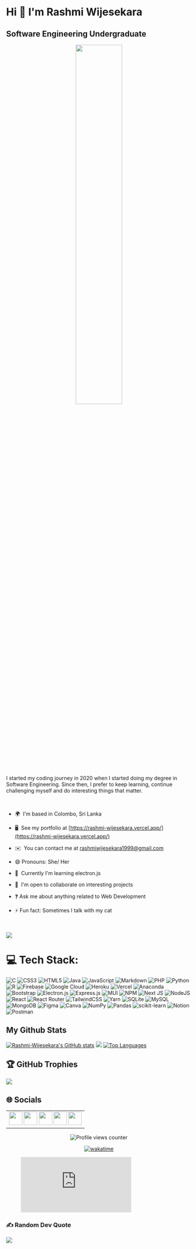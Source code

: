 Hi 👋 I'm Rashmi Wijesekara
==================================

Software Engineering Undergraduate
----------------------------------

<div align="center">
<img src="https://rishavanand.github.io/static/images/greetings.gif" align="center" width= "50%"/>
</div> 

<br/> 

I started my coding journey in 2020 when I started doing my degree in Software Engineering. Since then, I prefer to keep learning, continue challenging myself and do interesting things that matter.

<br/>  

*   🌍  I'm based in Colombo, Sri Lanka

*   🖥️  See my portfolio at [https://rashmi-wijesekara.vercel.app/](https://rashmi-wijesekara.vercel.app/)

*   ✉️  You can contact me at [rashmiwijesekara1999@gmail.com](mailto:rashmiwijesekara1999@gmail.com)

*   😄  Pronouns: She/ Her

*   🧠  Currently I'm learning electron.js

*   🤝  I'm open to collaborate on interesting projects

*   ❓   Ask me about anything related to Web Development

*   ⚡  Fun fact: Sometimes I talk with my cat

<br/>  

<a href="https://www.twitter.com/Rashmi_W_" target="_blank" rel="noreferrer"><img
                  src="https://img.shields.io/twitter/follow/Rashmi_W_?logo=twitter&style=for-the-badge&color=0891b2&labelColor=1c1917"/></a>
                  
<!--

## My Skill Set  
<table><tr><td valign="top" width="100%">

<div align="center">  
<img style="margin: 10px" src="https://profilinator.rishav.dev/skills-assets/git-scm-icon.svg" alt="Git" height="75" /> 
<img style="margin: 10px" src="https://profilinator.rishav.dev/skills-assets/html5-original-wordmark.svg" alt="HTML5" height="75" />  
<img style="margin: 10px" src="https://profilinator.rishav.dev/skills-assets/css3-original-wordmark.svg" alt="CSS3" height="75" /> 
<img style="margin: 10px" src="https://profilinator.rishav.dev/skills-assets/bootstrap-plain.svg" alt="Bootstrap" height="75" /> 
<img src="https://raw.githubusercontent.com/danielcranney/readme-generator/main/public/icons/skills/tailwindcss-colored.svg" height="75" alt="TailwindCSS" />
<img src="https://raw.githubusercontent.com/danielcranney/readme-generator/main/public/icons/skills/materialui-colored.svg" height="75" alt="Material UI" /> 
<img style="margin: 10px" src="https://profilinator.rishav.dev/skills-assets/c-original.svg" alt="C" height="75" />
<img style="margin: 10px" src="https://profilinator.rishav.dev/skills-assets/java-original-wordmark.svg" alt="Java" height="75" /> 
<img style="margin: 10px" src="https://profilinator.rishav.dev/skills-assets/python-original.svg" alt="Python" height="75" />  
<img style="margin: 10px" src="https://profilinator.rishav.dev/skills-assets/r.svg" alt="R" height="75" />  
<img style="margin: 10px" src="https://profilinator.rishav.dev/skills-assets/php-original.svg" alt="PHP" height="75" />  
<img style="margin: 10px" src="https://profilinator.rishav.dev/skills-assets/xampp.png" alt="XAMPP" height="75" />  
<img style="margin: 10px" src="https://profilinator.rishav.dev/skills-assets/javascript-original.svg" alt="JavaScript" height="75" />  
<img style="margin: 10px" src="https://profilinator.rishav.dev/skills-assets/mysql-original-wordmark.svg" alt="MySQL" height="75" />  
<img style="margin: 10px" src="https://profilinator.rishav.dev/skills-assets/android-original-wordmark.svg" alt="Android" height="75" />  
<img src="https://raw.githubusercontent.com/danielcranney/readme-generator/main/public/icons/skills/heroku-colored.svg" height="75" alt="Heroku" />
<img style="margin: 10px" src="https://profilinator.rishav.dev/skills-assets/figma-icon.svg" alt="Figma" height="75" />  
<img style="margin: 10px" src="https://profilinator.rishav.dev/skills-assets/linux-original.svg" alt="Linux" height="75" />  
<img style="margin: 10px" src="https://profilinator.rishav.dev/skills-assets/firebase.png" alt="Firebase" height="75" /> 
<img style="margin: 10px" src="https://profilinator.rishav.dev/skills-assets/mongodb-original-wordmark.svg" alt="MongoDB" height="75" />  
<img style="margin: 10px" src="https://profilinator.rishav.dev/skills-assets/nodejs-original-wordmark.svg" alt="Node.js" height="75" />  
<img style="margin: 10px" src="https://profilinator.rishav.dev/skills-assets/express-original-wordmark.svg" alt="Express.js" height="75" />  
<img style="margin: 10px" src="https://profilinator.rishav.dev/skills-assets/react-original-wordmark.svg" alt="React" height="75" />  
<img src="https://www.vectorlogo.zone/logos/getpostman/getpostman-icon.svg" alt="postman" height="75"/>
</div></td></tr></table>

-->

# 💻 Tech Stack:
![C](https://img.shields.io/badge/c-%2300599C.svg?style=for-the-badge&logo=c&logoColor=white) ![CSS3](https://img.shields.io/badge/css3-%231572B6.svg?style=for-the-badge&logo=css3&logoColor=white) ![HTML5](https://img.shields.io/badge/html5-%23E34F26.svg?style=for-the-badge&logo=html5&logoColor=white) ![Java](https://img.shields.io/badge/java-%23ED8B00.svg?style=for-the-badge&logo=java&logoColor=white) ![JavaScript](https://img.shields.io/badge/javascript-%23323330.svg?style=for-the-badge&logo=javascript&logoColor=%23F7DF1E) ![Markdown](https://img.shields.io/badge/markdown-%23000000.svg?style=for-the-badge&logo=markdown&logoColor=white) ![PHP](https://img.shields.io/badge/php-%23777BB4.svg?style=for-the-badge&logo=php&logoColor=white) ![Python](https://img.shields.io/badge/python-3670A0?style=for-the-badge&logo=python&logoColor=ffdd54) ![R](https://img.shields.io/badge/r-%23276DC3.svg?style=for-the-badge&logo=r&logoColor=white) ![Firebase](https://img.shields.io/badge/firebase-%23039BE5.svg?style=for-the-badge&logo=firebase) ![Google Cloud](https://img.shields.io/badge/Google%20Cloud-%234285F4.svg?style=for-the-badge&logo=google-cloud&logoColor=white) ![Heroku](https://img.shields.io/badge/heroku-%23430098.svg?style=for-the-badge&logo=heroku&logoColor=white) ![Vercel](https://img.shields.io/badge/vercel-%23000000.svg?style=for-the-badge&logo=vercel&logoColor=white) ![Anaconda](https://img.shields.io/badge/Anaconda-%2344A833.svg?style=for-the-badge&logo=anaconda&logoColor=white) ![Bootstrap](https://img.shields.io/badge/bootstrap-%23563D7C.svg?style=for-the-badge&logo=bootstrap&logoColor=white) ![Electron.js](https://img.shields.io/badge/Electron-191970?style=for-the-badge&logo=Electron&logoColor=white) ![Express.js](https://img.shields.io/badge/express.js-%23404d59.svg?style=for-the-badge&logo=express&logoColor=%2361DAFB) ![MUI](https://img.shields.io/badge/MUI-%230081CB.svg?style=for-the-badge&logo=material-ui&logoColor=white) ![NPM](https://img.shields.io/badge/NPM-%23000000.svg?style=for-the-badge&logo=npm&logoColor=white) ![Next JS](https://img.shields.io/badge/Next-black?style=for-the-badge&logo=next.js&logoColor=white) ![NodeJS](https://img.shields.io/badge/node.js-6DA55F?style=for-the-badge&logo=node.js&logoColor=white) ![React](https://img.shields.io/badge/react-%2320232a.svg?style=for-the-badge&logo=react&logoColor=%2361DAFB) ![React Router](https://img.shields.io/badge/React_Router-CA4245?style=for-the-badge&logo=react-router&logoColor=white) ![TailwindCSS](https://img.shields.io/badge/tailwindcss-%2338B2AC.svg?style=for-the-badge&logo=tailwind-css&logoColor=white) ![Yarn](https://img.shields.io/badge/yarn-%232C8EBB.svg?style=for-the-badge&logo=yarn&logoColor=white) ![SQLite](https://img.shields.io/badge/sqlite-%2307405e.svg?style=for-the-badge&logo=sqlite&logoColor=white) ![MySQL](https://img.shields.io/badge/mysql-%2300f.svg?style=for-the-badge&logo=mysql&logoColor=white) ![MongoDB](https://img.shields.io/badge/MongoDB-%234ea94b.svg?style=for-the-badge&logo=mongodb&logoColor=white) 	![Figma](https://img.shields.io/badge/figma-%23F24E1E.svg?style=for-the-badge&logo=figma&logoColor=white) ![Canva](https://img.shields.io/badge/Canva-%2300C4CC.svg?style=for-the-badge&logo=Canva&logoColor=white) ![NumPy](https://img.shields.io/badge/numpy-%23013243.svg?style=for-the-badge&logo=numpy&logoColor=white) ![Pandas](https://img.shields.io/badge/pandas-%23150458.svg?style=for-the-badge&logo=pandas&logoColor=white) ![scikit-learn](https://img.shields.io/badge/scikit--learn-%23F7931E.svg?style=for-the-badge&logo=scikit-learn&logoColor=white) ![Notion](https://img.shields.io/badge/Notion-%23000000.svg?style=for-the-badge&logo=notion&logoColor=white) ![Postman](https://img.shields.io/badge/Postman-FF6C37?style=for-the-badge&logo=postman&logoColor=white)

## My Github Stats
<a href="http://www.github.com/Rashmi-Wijesekara"><img src="https://github-readme-stats.vercel.app/api?username=Rashmi-Wijesekara&show_icons=true&hide=stars,&count_private=true&title_color=0891b2&text_color=ffffff&icon_color=0891b2&bg_color=1c1917&hide_border=true&show_icons=true" alt="Rashmi-Wijesekara's GitHub stats" /></a>
<a href="http://www.github.com/Rashmi-Wijesekara"><img src="https://github-readme-streak-stats.herokuapp.com/?user=Rashmi-Wijesekara&stroke=ffffff&background=1c1917&ring=0891b2&fire=0891b2&currStreakNum=ffffff&currStreakLabel=0891b2&sideNums=ffffff&sideLabels=ffffff&dates=ffffff&hide_border=true" /></a>
<a href="https://github.com/Rashmi-Wijesekara" align="left"><img src="https://github-readme-stats.vercel.app/api/top-langs/?username=Rashmi-Wijesekara&langs_count=10&title_color=0891b2&text_color=ffffff&icon_color=0891b2&bg_color=1c1917&hide_border=true&locale=en&custom_title=Top%20%Languages" alt="Top Languages" /></a>

## 🏆 GitHub Trophies
![](https://github-profile-trophy.vercel.app/?username=Rashmi-Wijesekara&theme=darkhub&no-frame=false&no-bg=false&margin-w=4)

## 🌐 Socials
<table><tr>
<td valign="top" width="100%">
<div align="center">  
  <a href="https://www.github.com/Rashmi-Wijesekara" target="_blank" rel="noreferrer"><img src="https://raw.githubusercontent.com/danielcranney/readme-generator/main/public/icons/socials/github-dark.svg" width="36" height="36"/></a>
  <a href="https://www.linkedin.com/in/rashmi-wijesekara-a1a1881b3/" target="_blank" rel="noreferrer"><img src="https://raw.githubusercontent.com/danielcranney/readme-generator/main/public/icons/socials/linkedin.svg" width="36" height="36" /></a>
  <a href="https://www.stackoverflow.com/users/13560979/rashmi-wijesekara" target="_blank" rel="noreferrer"><img src="https://raw.githubusercontent.com/danielcranney/readme-generator/main/public/icons/socials/stackoverflow.svg" width="36" height="36" /></a>
  <a href="https://www.twitter.com/Rashmi_W_" target="_blank" rel="noreferrer"><img src="https://raw.githubusercontent.com/danielcranney/readme-generator/main/public/icons/socials/twitter.svg"width="36" height="36" /></a>
  <a href="https://www.dev.to/rashmi_w" target="_blank" rel="noreferrer"><img src="https://raw.githubusercontent.com/danielcranney/readme-generator/main/public/icons/socials/devdotto.svg" width="36" height="36"/></a>
  </div>
  </tr></table>

<div align="center">

![Profile views counter](https://komarev.com/ghpvc/?username=Rashmi-Wijesekara&&style=flat-square)  

[![wakatime](https://wakatime.com/badge/user/091a05d4-c431-4645-ba76-9d3a296d1cef.svg)](https://wakatime.com/@091a05d4-c431-4645-ba76-9d3a296d1cef)
</div>

<figure><embed src="https://wakatime.com/share/@Rashmi_W/3553d9ed-ee34-427d-adcd-9dcedec7fb23.svg"></embed></figure>

### ✍️ Random Dev Quote
![](https://quotes-github-readme.vercel.app/api?type=horizontal&theme=tokyonight)

<!--

### 😂 Random Dev Meme
<img src="https://random-memer.herokuapp.com/" width="512px"/>

-->
